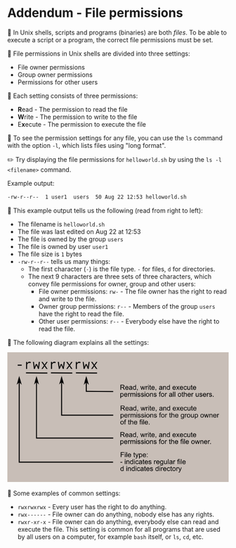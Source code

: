 # Addendum - File permissions

:book: In Unix shells, scripts and programs (binaries) are both _files_. To be able to execute a script or a program, the correct file permissions must be set.

:book: File permissions in Unix shells are divided into three settings:

- File owner permissions
- Group owner permissions
- Permissions for other users

:book: Each setting consists of three permissions:

- **R**ead - The permission to read the file
- **W**rite - The permission to write to the file
- E**x**ecute - The permission to execute the file

:book: To see the permission settings for any file, you can use the `ls` command with the option `-l`, which lists files using "long format".

:pencil2: Try displaying the file permissions for `helloworld.sh` by using the `ls -l <filename>` command.

Example output:

```bash
-rw-r--r--  1 user1  users  50 Aug 22 12:53 helloworld.sh
```

:book: This example output tells us the following (read from right to left):

- The filename is `helloworld.sh`
- The file was last edited on Aug 22 at 12:53
- The file is owned by the group `users`
- The file is owned by user `user1`
- The file size is `1` bytes
- `-rw-r--r--` tells us many things:
  - The first character (`-`) is the file type. `-` for files, `d` for directories.
  - The next 9 characters are three sets of three characters, which convey file permissions for owner, group and other users:
    - File owner permissions: `rw-` - The file owner has the right to read and write to the file.
    - Owner group permissions: `r--` - Members of the group `users` have the right to read the file.
    - Other user permissions: `r--` - Everybody else have the right to read the file.

:book: The following diagram explains all the settings:

<img src="images/file_permissions.png" >

:book: Some examples of common settings:

- `rwxrwxrwx` - Every user has the right to do anything.
- `rwx------` - File owner can do anything, nobody else has any rights.
- `rwxr-xr-x` - File owner can do anything, everybody else can read and execute the file. This setting is common for all programs that are used by all users on a computer, for example `bash` itself, or `ls`, `cd`, etc.